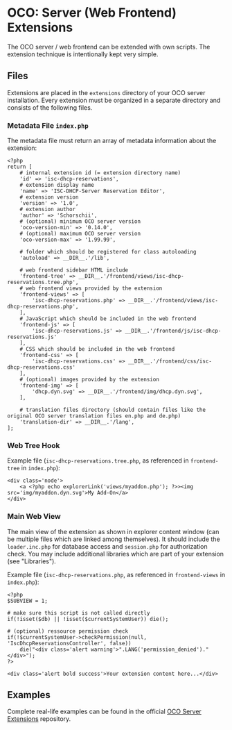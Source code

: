 # OCO: Server (Web Frontend) Extensions
The OCO server / web frontend can be extended with own scripts. The extension technique is intentionally kept very simple.

## Files
Extensions are placed in the `extensions` directory of your OCO server installation. Every extension must be organized in a separate directory and consists of the following files.

### Metadata File `index.php`
The metadata file must return an array of metadata information about the extension:
```
<?php
return [
	# internal extension id (= extension directory name)
	'id' => 'isc-dhcp-reservations',
	# extension display name
	'name' => 'ISC-DHCP-Server Reservation Editor',
	# extension version
	'version' => '1.0',
	# extension author
	'author' => 'Schorschii',
	# (optional) minimum OCO server version
	'oco-version-min' => '0.14.0',
	# (optional) maximum OCO server version
	'oco-version-max' => '1.99.99',

	# folder which should be registered for class autoloading
	'autoload' => __DIR__.'/lib',

	# web frontend sidebar HTML include
	'frontend-tree' => __DIR__.'/frontend/views/isc-dhcp-reservations.tree.php',
	# web frontend views provided by the extension
	'frontend-views' => [
		'isc-dhcp-reservations.php' => __DIR__.'/frontend/views/isc-dhcp-reservations.php',
	],
	# JavaScript which should be included in the web frontend
	'frontend-js' => [
		'isc-dhcp-reservations.js' => __DIR__.'/frontend/js/isc-dhcp-reservations.js'
	],
	# CSS which should be included in the web frontend
	'frontend-css' => [
		'isc-dhcp-reservations.css' => __DIR__.'/frontend/css/isc-dhcp-reservations.css'
	],
	# (optional) images provided by the extension
	'frontend-img' => [
		'dhcp.dyn.svg' => __DIR__.'/frontend/img/dhcp.dyn.svg',
	],

	# translation files directory (should contain files like the original OCO server translation files en.php and de.php)
	'translation-dir' => __DIR__.'/lang',
];
```

### Web Tree Hook
Example file (`isc-dhcp-reservations.tree.php`, as referenced in `frontend-tree` in `index.php`):
```
<div class='node'>
	<a <?php echo explorerLink('views/myaddon.php'); ?>><img src='img/myaddon.dyn.svg'>My Add-On</a>
</div>
```

### Main Web View
The main view of the extension as shown in explorer content window (can be multiple files which are linked among themselves). It should include the `loader.inc.php` for database access and `session.php` for authorization check. You may include additional libraries which are part of your extension (see "Libraries").

Example file (`isc-dhcp-reservations.php`, as referenced in `frontend-views` in `index.php`):
```
<?php
$SUBVIEW = 1;

# make sure this script is not called directly
if(!isset($db) || !isset($currentSystemUser)) die();

# (optional) ressource permission check
if(!$currentSystemUser->checkPermission(null, 'IscDhcpReservationsController', false))
	die("<div class='alert warning'>".LANG('permission_denied')."</div>");
?>

<div class='alert bold success'>Your extension content here...</div>
```

## Examples
Complete real-life examples can be found in the official [OCO Server Extensions](https://github.com/schorschii/oco-server-extensions) repository.

